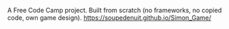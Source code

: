 A Free Code Camp project. Built from scratch (no frameworks, no copied code, own game design).
https://soupedenuit.github.io/Simon_Game/

